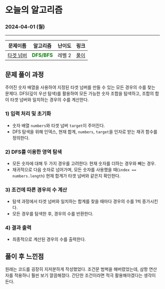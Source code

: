 # **오늘의 알고리즘**
### 2024-04-01 (월)
---

문제이름|알고리즘|난이도|링크|
|:---:|:---:|:---:|:---:|
|[타겟 넘버](https://programmers.co.kr/learn/courses/30/lessons/43165)|<span style="color:green">**DFS/BFS**</span>|레벨 2|[풀이](https://github.com/hotchapa/Algorithm/blob/53a5babc6bc538270e24f5460d045ad68dcc5636/JS/Baekjoon/%ED%83%80%EA%B2%9F%EB%84%98%EB%B2%84.js)|

## 문제 풀이 과정

주어진 숫자 배열을 사용하여 지정된 타겟 넘버를 만들 수 있는 모든 경우의 수를 찾는 문제다. DFS(깊이 우선 탐색)를 활용하여 모든 가능한 숫자 조합을 탐색하고, 조합의 합이 타겟 넘버와 일치하는 경우의 수를 계산한다.

### 1) 입력 처리 및 초기화
- 숫자 배열 `numbers`와 타겟 넘버 `target`이 주어진다.
- DFS 탐색을 위해 인덱스, 현재 합계, `numbers`, `target`을 인자로 받는 재귀 함수를 정의한다.

### 2) DFS를 이용한 영역 탐색
- 모든 숫자에 대해 두 가지 경우를 고려한다: 현재 숫자를 더하는 경우와 빼는 경우.
- 재귀적으로 다음 숫자로 넘어가며, 모든 숫자를 사용했을 때(`index == numbers.length`) 현재 합계가 타겟 넘버와 같은지 확인한다.

### 3) 조건에 따른 경우의 수 계산
- 탐색 과정에서 타겟 넘버와 일치하는 합계를 찾을 때마다 경우의 수를 1씩 증가시킨다.
- 모든 경우를 탐색한 후, 경우의 수를 반환한다.

### 4) 결과 출력
- 최종적으로 계산된 경우의 수를 출력한다.

## 풀이 후 느낀점
원래는 코드를 굉장히 지저분하게 작성했었다. 조건문 범벅을 해버렸었는데, 삼항 연산자를 적용하니 훨씬 보기 깔끔해졌다. 간단한 조건이라면 적극 활용해야겠다는 생각이 든다.
